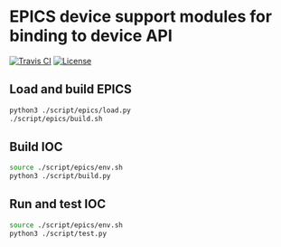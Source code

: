 # EPICS device support modules for binding to device API

[![Travis CI][travis_badge]][travis]
[![License][license_badge]][license]

[travis_badge]: https://api.travis-ci.org/binp-automation/epics-drv-rs.svg
[license_badge]: https://img.shields.io/github/license/binp-automation/epics-drv-rs.svg

[travis]: https://travis-ci.org/nthend/ringbuf
[license]: https://github.com/binp-automation/epics-drv-rs/blob/develop/LICENSE

## Load and build EPICS
```bash
python3 ./script/epics/load.py
./script/epics/build.sh
```

## Build IOC
```bash
source ./script/epics/env.sh
python3 ./script/build.py
```

## Run and test IOC
```bash
source ./script/epics/env.sh
python3 ./script/test.py
```

